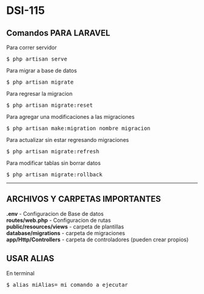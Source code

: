 # DSI-115

## Comandos PARA LARAVEL
Para correr servidor <br>
<div class="highlight highlight-source-shell"><pre>$ php artisan serve</pre></div>
Para migrar a base de datos <br>
<div class="highlight highlight-source-shell"><pre>$ php artisan migrate</pre></div>
Para regresar la migracion <br>
<div class="highlight highlight-source-shell"><pre>$ php artisan migrate:reset</pre></div>
Para agregar una modificaciones a las migraciones <br>
<div class="highlight highlight-source-shell"><pre>$ php artisan make:migration nombre_migracion</pre></div>
Para actualizar sin estar regresando migraciones <br>
<div class="highlight highlight-source-shell"><pre>$ php artisan migrate:refresh</pre></div>
Para modificar tablas sin borrar datos <br>
<div class="highlight highlight-source-shell"><pre>$ php artisan migrate:rollback</pre></div>
<hr>

## ARCHIVOS Y CARPETAS IMPORTANTES
<b>.env</b> - Configuracion de Base de datos <br>
<b>routes/web.php</b> - Configuracion de rutas <br>
<b>public/resources/views</b> - carpeta de plantillas <br>
<b>database/migrations</b> - carpeta de migraciones <br>
<b>app/Http/Controllers</b> - carpeta de controladores (pueden crear propios) <br>


## USAR ALIAS
En terminal  <br>
<div class="highlight highlight-source-shell"><pre>$ alias miAlias= mi comando a ejecutar</pre></div>
